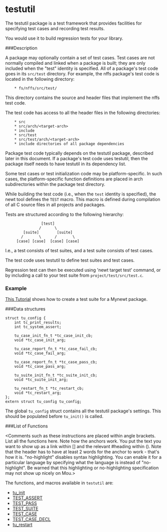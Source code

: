 # testutil


The testutil package is a test framework that provides facilities for specifying test cases and recording test results.

You would use it to build regression tests for your library.

###Description

A package may optionally contain a set of test cases.  Test cases are not normally compiled and linked when a package is built; they are only included
when the "test" identity is specified.  All of a package's test code goes in its `src/test` directory.  For example, the nffs package's test code is located in the following directory:
```no-highlight
    * fs/nffs/src/test/
```
This directory contains the source and header files that implement the nffs test code.

The test code has access to all the header files in the following directories:
```no-highlight
    * src
    * src/arch/<target-arch>
    * include
    * src/test
    * src/test/arch/<target-arch>
    * include directories of all package dependencies
```
Package test code typically depends on the testutil package, described later in this document.  If a package's test code uses testutil, then the package itself needs to have testutil in its dependency list.

Some test cases or test initialization code may be platform-specific.  In such cases, the platform-specific function definitions are placed in arch subdirectories within the package test directory.

While building the test code (i.e., when the `test` identity is specified), the newt tool defines the `TEST` macro.  This macro is defined during compilation of all C source files in all projects and packages.

Tests are structured according to the following hierarchy:
```no-highlight
                [test]
               /      \
        [suite]        [suite]
       /       \      /       \
     [case] [case]  [case] [case]
```

I.e., a test consists of test suites, and a test suite consists of test cases.

The test code uses testutil to define test suites and test cases.

Regression test can then be executed using 'newt target test' command, or by including a call to your test suite from `project/test/src/test.c`.

### Example

[This Tutorial](../../tutorials/unit_test.md) shows how to create a test suite
for a Mynewt package.

###Data structures

```no-highlight
struct tu_config {
    int tc_print_results;
    int tc_system_assert;

    tu_case_init_fn_t *tc_case_init_cb;
    void *tc_case_init_arg;

    tu_case_report_fn_t *tc_case_fail_cb;
    void *tc_case_fail_arg;

    tu_case_report_fn_t *tc_case_pass_cb;
    void *tc_case_pass_arg;

    tu_suite_init_fn_t *tc_suite_init_cb;
    void *tc_suite_init_arg;

    tu_restart_fn_t *tc_restart_cb;
    void *tc_restart_arg;
};
extern struct tu_config tu_config;
```
The global `tu_config` struct contains all the testutil package's settings.
This should be populated before `tu_init()` is called.

###List of Functions

<Comments such as these instructions are placed within angle brackets. List all the functions here. Note how the anchors work. You put the text you want to show up as a link within [] and the relevant #heading within (). Note that the header has to have at least 2 words for the anchor to work - that's how it is. "no-highlight" disables syntax highlighting. You can enable it for a particular language by specifying what the language is instead of "no-highlight". Be warned that this highlighting or no-highlighting specification may not show up nicely on Mou.>

The functions, and macros available in `testutil` are:

* [tu_init](tu_init.md)
* [TEST_ASSERT](test_assert.md)
* [TEST_PASS](test_pass.md)
* [TEST_SUITE](test_suite.md)
* [TEST_CASE](test_case.md)
* [TEST_CASE_DECL](test_decl.md)
* [tu_restart](tu_restart.md)
